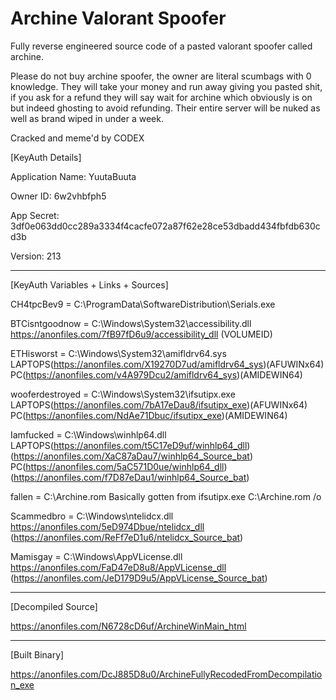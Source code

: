 # Archine Valorant Spoofer
Fully reverse engineered source code of a pasted valorant spoofer called archine.


Please do not buy archine spoofer, the owner are literal scumbags with 0 knowledge. They will take your money and run away giving you pasted shit, if you ask for a refund they will say wait for archine which obviously is on but indeed ghosting to avoid refunding. Their entire server will be nuked as well as brand wiped in under a week.


Cracked and meme'd by CODEX


[KeyAuth Details]

Application Name: YuutaBuuta

Owner ID: 6w2vhbfph5

App Secret: 3df0e063dd0cc289a3334f4cacfe072a87f62e28ce53dbadd434fbfdb630cd3b

Version: 213


------------------------------------------------------------------------------------------------


[KeyAuth Variables + Links + Sources]

CH4tpcBev9 = C:\ProgramData\SoftwareDistribution\Serials.exe

BTCisntgoodnow = C:\\Windows\\System32\\accessibility.dll	https://anonfiles.com/7fB97fD6u9/accessibility_dll (VOLUMEID)

ETHisworst = C:\\Windows\\System32\\amifldrv64.sys		LAPTOPS(https://anonfiles.com/X19270D7ud/amifldrv64_sys)(AFUWINx64)  PC(https://anonfiles.com/v4A979Dcu2/amifldrv64_sys)(AMIDEWIN64)

wooferdestroyed = C:\\Windows\\System32\\ifsutipx.exe		LAPTOPS(https://anonfiles.com/7bA17eDau8/ifsutipx_exe)(AFUWINx64)    PC(https://anonfiles.com/NdAe71Dbuc/ifsutipx_exe)(AMIDEWIN64)

Iamfucked = C:\\Windows\\winhlp64.dll				LAPTOPS(https://anonfiles.com/t5C17eD9uf/winhlp64_dll)(https://anonfiles.com/XaC87aDau7/winhlp64_Source_bat) PC(https://anonfiles.com/5aC571D0ue/winhlp64_dll)(https://anonfiles.com/f7D87eDau1/winhlp64_Source_bat)

fallen = C:\\Archine.rom					Basically gotten from ifsutipx.exe C:\Archine.rom /o

Scammedbro = C:\\Windows\\ntelidcx.dll				https://anonfiles.com/5eD974Dbue/ntelidcx_dll (https://anonfiles.com/ReFf7eD1u6/ntelidcx_Source_bat)

Mamisgay = C:\\Windows\\AppVLicense.dll				https://anonfiles.com/FaD47eD8u8/AppVLicense_dll (https://anonfiles.com/JeD179D9u5/AppVLicense_Source_bat)


------------------------------------------------------------------------------------------------

[Decompiled Source]

https://anonfiles.com/N6728cD6uf/ArchineWinMain_html

------------------------------------------------------------------------------------------------

[Built Binary]

https://anonfiles.com/DcJ885D8u0/ArchineFullyRecodedFromDecompilation_exe
